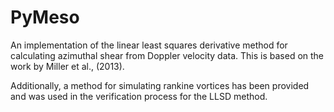 # PyMeso

An implementation of the linear least squares derivative method for calculating azimuthal shear from Doppler velocity data. This is based on the work by Miller et al., (2013). 

Additionally, a method for simulating rankine vortices has been provided and was used in the verification process for the LLSD method. 
